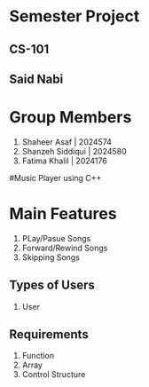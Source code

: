 # Semester Project 
## CS-101
## Said Nabi


# Group Members
1. Shaheer Asaf | 2024574
2. Shanzeh Siddiqui | 2024580
3. Fatima Khalil | 2024176


#Music Player using C++

# Main Features
1. PLay/Pasue Songs
2. Forward/Rewind Songs
3. Skipping Songs

## Types of Users
1. User

## Requirements
1. Function
2. Array
3. Control Structure



